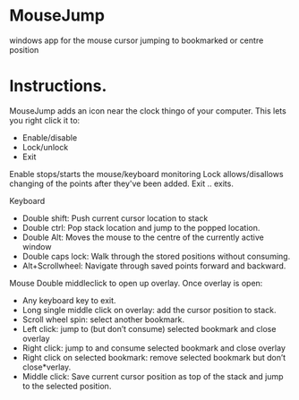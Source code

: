 # MouseJump
windows app for the mouse cursor jumping to bookmarked or centre position 

# Instructions.

MouseJump adds an icon near the clock thingo of your computer.
This lets you right click it to:
 - Enable/disable
 - Lock/unlock
 - Exit

Enable stops/starts the mouse/keyboard monitoring
Lock   allows/disallows changing of the points after they've been added.
Exit  .. exits.
                
Keyboard
-	Double shift: Push current cursor location to stack
-	Double ctrl: Pop stack location and jump to the popped location.
-	Double Alt: Moves the mouse to the centre of the currently active window
-	Double caps lock: Walk through the stored positions without consuming.
-	Alt+Scrollwheel: Navigate through saved points forward and backward.

Mouse
Double middleclick to open up overlay. Once overlay is open:
*	Any keyboard key to exit.
*	Long single middle click on overlay: add the cursor position to stack.
* Scroll wheel spin: select another bookmark.
* Left click: jump to (but don’t consume) selected bookmark and close overlay
* Right click: jump to and consume selected bookmark and close overlay
* Right click on selected bookmark: remove selected bookmark but don’t close*verlay.
* Middle click: Save current cursor  position as top of the stack and jump to the selected position. 
